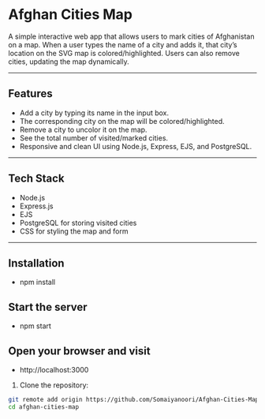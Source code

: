 # Afghan Cities Map

A simple interactive web app that allows users to mark cities of Afghanistan on a map. When a user types the name of a city and adds it, that city’s location on the SVG map is colored/highlighted. Users can also remove cities, updating the map dynamically.

---

## Features

- Add a city by typing its name in the input box.
- The corresponding city on the map will be colored/highlighted.
- Remove a city to uncolor it on the map.
- See the total number of visited/marked cities.
- Responsive and clean UI using Node.js, Express, EJS, and PostgreSQL.

---

## Tech Stack

- Node.js
- Express.js
- EJS
- PostgreSQL for storing visited cities
- CSS for styling the map and form

---

## Installation

- npm install

## Start the server

- npm start

## Open your browser and visit

- http://localhost:3000

1. Clone the repository:

```bash
git remote add origin https://github.com/Somaiyanoori/Afghan-Cities-Map.git
cd afghan-cities-map
```
